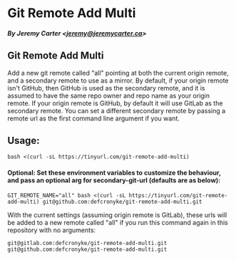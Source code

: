 # Git Remote Add Multi

##### By Jeremy Carter _<_[jeremy@jeremycarter.ca](mailto:Jeremy%20Carter%20<jeremy@jeremycarter.ca>)_>_

## Git Remote Add Multi

Add a new git remote called "all" pointing at both the current origin remote, and a secondary remote to use as
a mirror. By default, if your origin remote isn't GitHub, then GitHub is used as the secondary remote, and it is
assumed to have the same repo owner and repo name as your origin remote. If your origin remote is GitHub, by
default it will use GitLab as the secondary remote. You can set a different secondary remote by passing a remote
url as the first command line argument if you want.

## Usage:

```shell
bash <(curl -sL https://tinyurl.com/git-remote-add-multi)
```

#### Optional: Set these environment variables to customize the behaviour, and pass an optional arg for secondary-git-url (defaults are as below):

```shell
GIT_REMOTE_NAME="all" bash <(curl -sL https://tinyurl.com/git-remote-add-multi) git@github.com:defcronyke/git-remote-add-multi.git
```

With the current settings (assuming origin remote is GitLab), these urls will be added to a new remote called "all"
if you run this command again in this repository with no arguments:

```shell
git@gitlab.com:defcronyke/git-remote-add-multi.git
git@github.com:defcronyke/git-remote-add-multi.git
```
